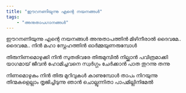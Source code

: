 ```yaml
---
title: "ഈറനണിയുന്നു എന്റെ നയനങ്ങൾ"
tags:
    - "അനുതാപഗാനങ്ങൾ"
---
```

ഈറനണിയുന്നു എന്റെ നയനങ്ങൾ
അനുതാപത്തിന്‍ മിഴിനീരാല്‍
ദൈവമേ.. ദൈവമേ..
നിന്‍ മഹാ സ്നേഹത്തിന്‍
ഓര്‍മ്മയുണരുമ്പോള്‍

തിരുനിണമൊഴുക്കി നിന്‍ സുതരിവരേ
തിരുമുമ്പില്‍ നില്ക്കാന്‍ പവിത്രമാക്കി
യാഗമായ്‌ ജീവന്‍ ഹോമിച്ചവനെ
സ്വര്‍ഗ്ഗം ചേര്‍ക്കാന്‍ പാത തുറന്നു തന്നു

നിണമൊഴുകും നിന്‍ തിരു മുറിവുകൾ
കാണുമ്പോള്‍ താപം നിറയുന്നു
തിന്മകളെല്ലാം തൃജിച്ചിടുന്നു ഞാന്‍
ചൊല്ലുന്നിതാ പാപമില്ലിനിമേല്‍
